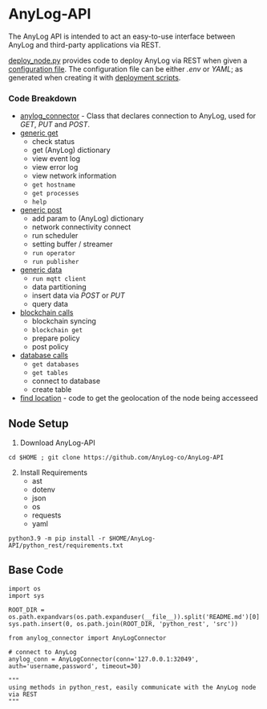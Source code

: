 # AnyLog-API
The AnyLog API is intended to act an easy-to-use interface between AnyLog and third-party applications via REST.

[deploy_node.py](deployments/python_rest/deploy_node.py) provides code to deploy AnyLog via REST when given a [configuration file](configurations/). 
The configuration file can be either _.env_ or _YAML_; as generated when creating it with [deployment scripts](https://github.com/AnyLog-co/deployments/tree/master/deployment_scripts). 


### Code Breakdown
* [anylog_connector](python_rest/src/anylog_connector.py) - Class that declares connection to AnyLog, used for
_GET_, _PUT_ and _POST_.
* [generic get](python_rest/src/generic_get_calls.py)
  * check status
  * get (AnyLog) dictionary
  * view event log 
  * view error log 
  * view network information
  * `get hostname` 
  * `get processes`
  * `help`
* [generic post](python_rest/src/generic_post_calls.py)
  * add param to (AnyLog) dictionary 
  * network connectivity connect
  * run scheduler 
  * setting buffer / streamer 
  * `run operator` 
  * `run publisher`
* [generic data](python_rest/src/generic_data_calls.py)
  * `run mqtt client`
  * data partitioning
  * insert data via _POST_ or _PUT_
  * query data 
* [blockchain calls](python_rest/src/blockchain_calls.py)
  * blockchain syncing
  * `blockchain get`
  * prepare policy
  * post policy 
* [database calls](python_rest/src/database_calls.py)
  * `get databases`
  * `get tables`
  * connect to database 
  * create table
* [find location](python_rest/src/find_location.py) - code to get the geolocation of the node being accesseed 



## Node Setup
1. Download AnyLog-API
```shell
cd $HOME ; git clone https://github.com/AnyLog-co/AnyLog-API
```

2. Install Requirements
   * ast 
   * dotenv 
   * json 
   * os 
   * requests 
   * yaml
```shelll
python3.9 -m pip install -r $HOME/AnyLog-API/python_rest/requirements.txt
 ```


## Base Code
```python3
import os
import sys

ROOT_DIR = os.path.expandvars(os.path.expanduser(__file__)).split('README.md')[0]
sys.path.insert(0, os.path.join(ROOT_DIR, 'python_rest', 'src'))

from anylog_connector import AnyLogConnector

# connect to AnyLog 
anylog_conn = AnyLogConnector(conn='127.0.0.1:32049', auth='username,password', timeout=30)

"""
using methods in python_rest, easily communicate with the AnyLog node via REST 
"""
```